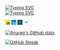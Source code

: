 
[![Typing SVG](https://readme-typing-svg.herokuapp.com?font=ubuntu&color=%23000000&lines=Hi+there%2C+I'm+Duc+Khue+%7Bduckhue01%7D++%F0%9F%91%8B%F0%9F%91%8B%F0%9F%91%8B)](https://git.io/typing-svg)  
[![Typing SVG](https://readme-typing-svg.herokuapp.com?font=ubuntu&color=%23000000&size=12&lines=%3E%3E%3E+a+software+engineer+and+react+enthusias+%3C%3C%3C)](https://git.io/typing-svg)

![](./image/javascript.png)
![](./image/typescript.png)
![](./image/react.png)
![](./image/go.png)


[![Anurag's GitHub stats](https://github-readme-stats.vercel.app/api?username=duckhue01)](https://github.com/anuraghazra/github-readme-stats)  

[![GitHub Streak](https://github-readme-streak-stats.herokuapp.com/?user=duckhue01)](https://git.io/streak-stats)
